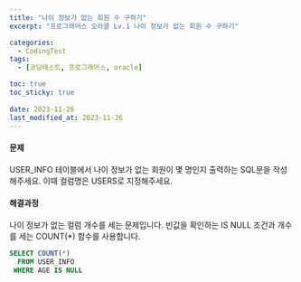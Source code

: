 ```yaml
---
title: "나이 정보가 없는 회원 수 구하기"
excerpt: "프로그래머스 오라클 Lv.1 나이 정보가 없는 회원 수 구하기"

categories:
  - CodingTest
tags:
  - [코딩테스트, 프로그래머스, oracle]

toc: true
toc_sticky: true
 
date: 2023-11-26
last_modified_at: 2023-11-26
---
```


#### 문제
USER_INFO 테이블에서 나이 정보가 없는 회원이 몇 명인지 출력하는 SQL문을 작성해주세요. 이때 컬럼명은 USERS로 지정해주세요.

#### 해결과정
나이 정보가 없는 컬럼 개수를 세는 문제입니다. 빈값을 확인하는 IS NULL 조건과 개수를 세는 COUNT(*) 함수를 사용합니다.

```sql
SELECT COUNT(*)
  FROM USER_INFO
 WHERE AGE IS NULL
```